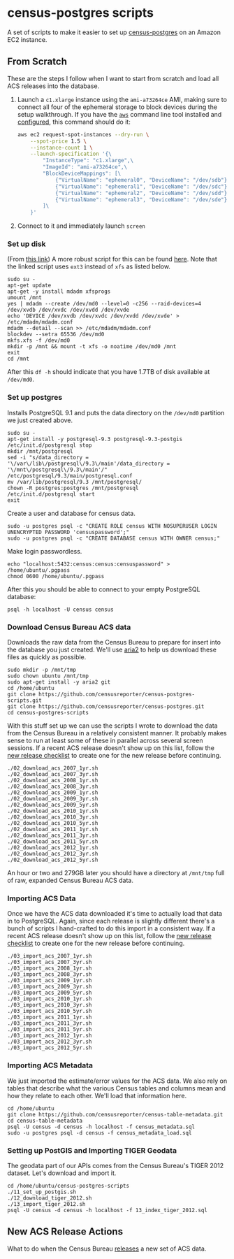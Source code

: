 census-postgres scripts
=======================

A set of scripts to make it easier to set up [census-postgres](https://github.com/censusreporter/census-postgres) on an Amazon EC2 instance.

## From Scratch

These are the steps I follow when I want to start from scratch and load all ACS releases into the database.

1. Launch a `c1.xlarge` instance using the `ami-a73264ce` AMI, making sure to connect all four of the ephemeral storage to block devices during the setup walkthrough. If you have the [`aws`](http://aws.amazon.com/cli/) command line tool installed and [configured](http://docs.aws.amazon.com/cli/latest/userguide/cli-chap-getting-started.html), this command should do it:

    ```bash
    aws ec2 request-spot-instances --dry-run \
        --spot-price 1.5 \
        --instance-count 1 \
        --launch-specification '{\
            "InstanceType": "c1.xlarge",\
            "ImageId": "ami-a73264ce",\
            "BlockDeviceMappings": [\
                {"VirtualName": "ephemeral0", "DeviceName": "/dev/sdb"},\
                {"VirtualName": "ephemeral1", "DeviceName": "/dev/sdc"},\
                {"VirtualName": "ephemeral2", "DeviceName": "/dev/sdd"},\
                {"VirtualName": "ephemeral3", "DeviceName": "/dev/sde"}\
            ]\
        }'
    ```

2. Connect to it and immediately launch `screen`

### Set up disk

(From [this link](http://www.gabrielweinberg.com/blog/2011/05/raid0-ephemeral-storage-on-aws-ec2.html))
A more robust script for this can be found [here](https://gist.github.com/joemiller/6049831).  Note that the linked script uses `ext3` instead of `xfs` as listed below.  


    sudo su -
    apt-get update
    apt-get -y install mdadm xfsprogs
    umount /mnt
    yes | mdadm --create /dev/md0 --level=0 -c256 --raid-devices=4 /dev/xvdb /dev/xvdc /dev/xvdd /dev/xvde
    echo 'DEVICE /dev/xvdb /dev/xvdc /dev/xvdd /dev/xvde' > /etc/mdadm/mdadm.conf
    mdadm --detail --scan >> /etc/mdadm/mdadm.conf
    blockdev --setra 65536 /dev/md0
    mkfs.xfs -f /dev/md0
    mkdir -p /mnt && mount -t xfs -o noatime /dev/md0 /mnt
    exit
    cd /mnt

After this `df -h` should indicate that you have 1.7TB of disk available at `/dev/md0`.

### Set up postgres

Installs PostgreSQL 9.1 and puts the data directory on the `/dev/md0` partition we just created above.

    sudo su -
    apt-get install -y postgresql-9.3 postgresql-9.3-postgis
    /etc/init.d/postgresql stop
    mkdir /mnt/postgresql
    sed -i "s/data_directory = '\/var\/lib\/postgresql\/9.3\/main'/data_directory = '\/mnt\/postgresql\/9.3\/main'/" /etc/postgresql/9.3/main/postgresql.conf
    mv /var/lib/postgresql/9.3 /mnt/postgresql/
    chown -R postgres:postgres /mnt/postgresql
    /etc/init.d/postgresql start
    exit

Create a user and database for census data.

    sudo -u postgres psql -c "CREATE ROLE census WITH NOSUPERUSER LOGIN UNENCRYPTED PASSWORD 'censuspassword';"
    sudo -u postgres psql -c "CREATE DATABASE census WITH OWNER census;"

Make login passwordless.

    echo "localhost:5432:census:census:censuspassword" > /home/ubuntu/.pgpass
    chmod 0600 /home/ubuntu/.pgpass

After this you should be able to connect to your empty PostgreSQL database:

    psql -h localhost -U census census

### Download Census Bureau ACS data

Downloads the raw data from the Census Bureau to prepare for insert into the database you just created. We'll use [aria2](http://aria2.sourceforge.net/manual/en/html/aria2c.html) to help us download these files as quickly as possible.

    sudo mkdir -p /mnt/tmp
    sudo chown ubuntu /mnt/tmp
    sudo apt-get install -y aria2 git
    cd /home/ubuntu
    git clone https://github.com/censusreporter/census-postgres-scripts.git
    git clone https://github.com/censusreporter/census-postgres.git
    cd census-postgres-scripts

With this stuff set up we can use the scripts I wrote to download the data from the Census Bureau in a relatively consistent manner. It probably makes sense to run at least some of these in parallel across several screen sessions. If a recent ACS release doesn't show up on this list, follow the [new release checklist](#new-acs-release-actions) to create one for the new release before continuing.

    ./02_download_acs_2007_1yr.sh
    ./02_download_acs_2007_3yr.sh
    ./02_download_acs_2008_1yr.sh
    ./02_download_acs_2008_3yr.sh
    ./02_download_acs_2009_1yr.sh
    ./02_download_acs_2009_3yr.sh
    ./02_download_acs_2009_5yr.sh
    ./02_download_acs_2010_1yr.sh
    ./02_download_acs_2010_3yr.sh
    ./02_download_acs_2010_5yr.sh
    ./02_download_acs_2011_1yr.sh
    ./02_download_acs_2011_3yr.sh
    ./02_download_acs_2011_5yr.sh
    ./02_download_acs_2012_1yr.sh
    ./02_download_acs_2012_3yr.sh
    ./02_download_acs_2012_5yr.sh

An hour or two and 279GB later you should have a directory at `/mnt/tmp` full of raw, expanded Census Bureau ACS data.

### Importing ACS Data

Once we have the ACS data downloaded it's time to actually load that data in to PostgreSQL. Again, since each release is slightly different there's a bunch of scripts I hand-crafted to do this import in a consistent way. If a recent ACS release doesn't show up on this list, follow the [new release checklist](#new-acs-release-actions) to create one for the new release before continuing.

    ./03_import_acs_2007_1yr.sh
    ./03_import_acs_2007_3yr.sh
    ./03_import_acs_2008_1yr.sh
    ./03_import_acs_2008_3yr.sh
    ./03_import_acs_2009_1yr.sh
    ./03_import_acs_2009_3yr.sh
    ./03_import_acs_2009_5yr.sh
    ./03_import_acs_2010_1yr.sh
    ./03_import_acs_2010_3yr.sh
    ./03_import_acs_2010_5yr.sh
    ./03_import_acs_2011_1yr.sh
    ./03_import_acs_2011_3yr.sh
    ./03_import_acs_2011_5yr.sh
    ./03_import_acs_2012_1yr.sh
    ./03_import_acs_2012_3yr.sh
    ./03_import_acs_2012_5yr.sh

### Importing ACS Metadata

We just imported the estimate/error values for the ACS data. We also rely on tables that describe what the various Census tables and columns mean and how they relate to each other. We'll load that information here.

    cd /home/ubuntu
    git clone https://github.com/censusreporter/census-table-metadata.git
    cd census-table-metadata
    psql -U census -d census -h localhost -f census_metadata.sql
    sudo -u postgres psql -d census -f census_metadata_load.sql

### Setting up PostGIS and Importing TIGER Geodata

The geodata part of our APIs comes from the Census Bureau's TIGER 2012 dataset. Let's download and import it.

    cd /home/ubuntu/census-postgres-scripts
    ./11_set_up_postgis.sh
    ./12_download_tiger_2012.sh
    ./13_import_tiger_2012.sh
    psql -U census -d census -h localhost -f 13_index_tiger_2012.sql

## New ACS Release Actions

What to do when the Census Bureau [releases](http://www.census.gov/acs/www/data_documentation/data_main/) a new set of ACS data.


